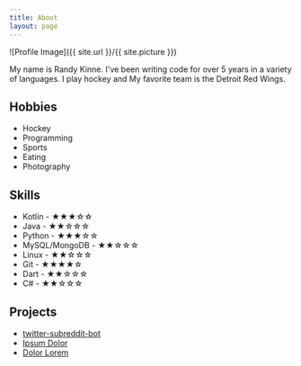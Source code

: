 ```yaml
---
title: About
layout: page
---
```

![Profile Image]({{ site.url }}/{{ site.picture }})

<p>My name is Randy Kinne. I've been writing code for over 5 years in a variety of languages. I play hockey and My favorite team is the Detroit Red Wings.</p>

<h2>Hobbies</h2>

<ul class="skill-list">
	<li>Hockey</li>
	<li>Programming</li>
	<li>Sports</li>
	<li>Eating</li>
	<li>Photography</li>
</ul>

<h2>Skills</h2>

<ul class="skill-list">
	<li>Kotlin - ★★★☆☆</li>
	<li>Java - ★★☆☆☆</li>
	<li>Python - ★★★☆☆</li>
	<li>MySQL/MongoDB - ★★☆☆☆</li>
	<li>Linux - ★★☆☆☆</li>
	<li>Git - ★★★★☆</li>
	<li>Dart - ★★☆☆☆</li>
	<li>C# - ★★☆☆☆</li>
</ul>

<h2>Projects</h2>

<ul>
	<li><a href="https://github.com/randykinne/twitter-subreddit-bot">twitter-subreddit-bot</a></li>
	<li><a href="https://github.com/">Ipsum Dolor</a></li>
	<li><a href="https://github.com/">Dolor Lorem</a></li>
</ul>
